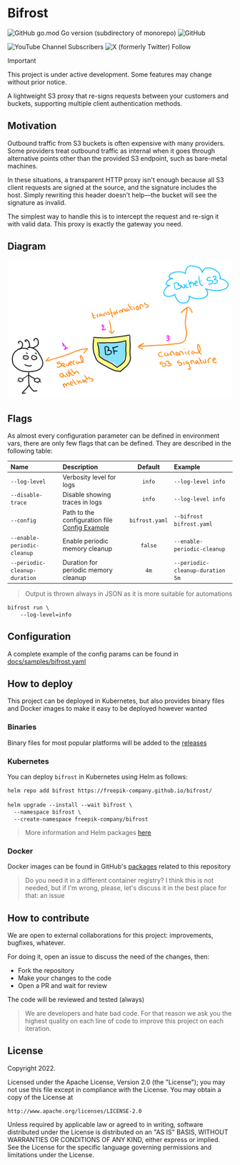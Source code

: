 # Bifrost
![GitHub go.mod Go version (subdirectory of monorepo)](https://img.shields.io/github/go-mod/go-version/freepik-company/bifrost)
![GitHub](https://img.shields.io/github/license/freepik-company/bifrost)

![YouTube Channel Subscribers](https://img.shields.io/youtube/channel/subscribers/UCeSb3yfsPNNVr13YsYNvCAw?label=achetronic&link=http%3A%2F%2Fyoutube.com%2Fachetronic)
![X (formerly Twitter) Follow](https://img.shields.io/twitter/follow/achetronic?style=flat&logo=twitter&link=https%3A%2F%2Ftwitter.com%2Fachetronic)

> [!IMPORTANT]
> This project is under active development. Some features may change without prior notice.

A lightweight S3 proxy that re-signs requests between your customers and buckets, supporting multiple client authentication methods.


## Motivation

Outbound traffic from S3 buckets is often expensive with many providers. Some providers treat outbound traffic as internal when it goes through alternative points other than the provided S3 endpoint, such as bare-metal machines.

In these situations, a transparent HTTP proxy isn't enough because all S3 client requests are signed at the source, and the signature includes the host. Simply rewriting this header doesn't help—the bucket will see the signature as invalid.

The simplest way to handle this is to intercept the request and re-sign it with valid data. This proxy is exactly the gateway you need.


## Diagram

<img src="https://raw.githubusercontent.com/freepik-company/bifrost/master/docs/img/diagram.png" alt="Bifrost diagram" width="600">


## Flags

As almost every configuration parameter can be defined in environment vars, there are only few flags that can be defined.
They are described in the following table:

| Name              | Description                                          |    Default     | Example                  |
|:------------------|:-----------------------------------------------------|:--------------:|:-------------------------|
| `--log-level`     | Verbosity level for logs                             |     `info`     | `--log-level info`       |
| `--disable-trace` | Disable showing traces in logs                       |     `info`     | `--log-level info`       |
| `--config`        | Path to the configuration file <br> [Config Example] | `bifrost.yaml` | `--bifrost bifrost.yaml` |
| `--enable-periodic-cleanup`    | Enable periodic memory cleanup       | `false` | `--enable-periodic-cleanup`      |
| `--periodic-cleanup-duration`  | Duration for periodic memory cleanup |  `4m`   | `--periodic-cleanup-duration 5m` |


> Output is thrown always in JSON as it is more suitable for automations

```console
bifrost run \
    --log-level=info
```


## Configuration

A complete example of the config params can be found in [docs/samples/bifrost.yaml](./docs/samples/bifrost.yaml)


## How to deploy

This project can be deployed in Kubernetes, but also provides binary files
and Docker images to make it easy to be deployed however wanted


### Binaries

Binary files for most popular platforms will be added to the [releases](https://github.com/freepik-company/bifrost/releases)


### Kubernetes

You can deploy `bifrost` in Kubernetes using Helm as follows:

```console
helm repo add bifrost https://freepik-company.github.io/bifrost/

helm upgrade --install --wait bifrost \
  --namespace bifrost \
  --create-namespace freepik-company/bifrost
```

> More information and Helm packages [here](https://freepik-company.github.io/bifrost/)


### Docker

Docker images can be found in GitHub's [packages](https://github.com/freepik-company/bifrost/pkgs/container/bifrost)
related to this repository

> Do you need it in a different container registry? I think this is not needed, but if I'm wrong, please, let's discuss
> it in the best place for that: an issue

## How to contribute

We are open to external collaborations for this project: improvements, bugfixes, whatever.

For doing it, open an issue to discuss the need of the changes, then:

- Fork the repository
- Make your changes to the code
- Open a PR and wait for review

The code will be reviewed and tested (always)

> We are developers and hate bad code. For that reason we ask you the highest quality
> on each line of code to improve this project on each iteration.

## License

Copyright 2022.

Licensed under the Apache License, Version 2.0 (the "License");
you may not use this file except in compliance with the License.
You may obtain a copy of the License at

    http://www.apache.org/licenses/LICENSE-2.0

Unless required by applicable law or agreed to in writing, software
distributed under the License is distributed on an "AS IS" BASIS,
WITHOUT WARRANTIES OR CONDITIONS OF ANY KIND, either express or implied.
See the License for the specific language governing permissions and
limitations under the License.




[//]: #

[Config Example]: <./README.md#configuration>
